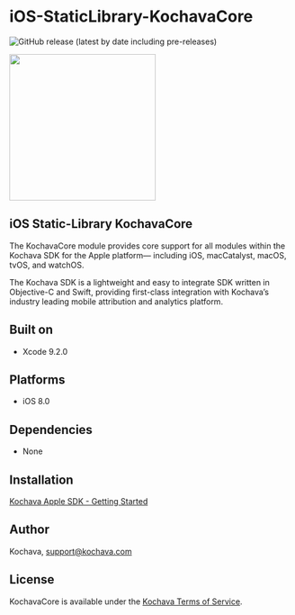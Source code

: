 # iOS-StaticLibrary-KochavaCore

![GitHub release (latest by date including pre-releases)](https://img.shields.io/github/v/release/kochava/iOS-StaticLibrary-KochavaCore?include_prereleases)

<img src="https://storage.googleapis.com/kochava-web/2016/07/Kochava-horizontal-black-800x154.png" width="260" />

## iOS Static-Library KochavaCore

The KochavaCore module provides core support for all modules within the Kochava SDK for the Apple platform— including iOS, macCatalyst, macOS, tvOS, and watchOS.

The Kochava SDK is a lightweight and easy to integrate SDK written in Objective-C and Swift, providing first-class integration with Kochava’s industry leading mobile attribution and analytics platform.  

## Built on

* Xcode 9.2.0

## Platforms

* iOS 8.0

## Dependencies

* None

## Installation

[Kochava Apple SDK - Getting Started](https://support.kochava.com/sdk-integration/sdk-kochavatracker-ios)

## Author

Kochava, support@kochava.com

## License

KochavaCore is available under the [Kochava Terms of Service](https://www.kochava.com/terms-of-service/).
